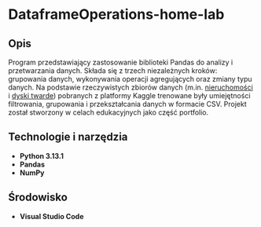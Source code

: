# DataframeOperations-home-lab

## Opis

Program przedstawiający zastosowanie biblioteki Pandas do analizy i przetwarzania danych. Składa się z trzech niezależnych kroków: grupowania danych, wykonywania operacji agregujących oraz zmiany typu danych. Na podstawie rzeczywistych zbiorów danych (m.in. [nieruchomości](https://www.kaggle.com/datasets/ahmedshahriarsakib/usa-real-estate-dataset/data) i [dyski twarde](https://www.kaggle.com/datasets/backblaze/hard-drive-test-data)) pobranych z platformy Kaggle trenowane były umiejętności filtrowania, grupowania i przekształcania danych w formacie CSV. Projekt został stworzony w celach edukacyjnych jako część portfolio.

## Technologie i narzędzia

- **Python 3.13.1**
- **Pandas**
- **NumPy**

## Środowisko

- **Visual Studio Code**

